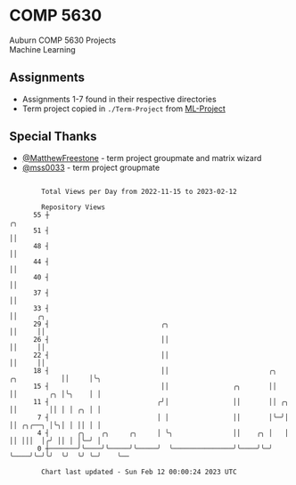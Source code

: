 # COMP 5630
Auburn COMP 5630 Projects  
Machine Learning

## Assignments
- Assignments 1-7 found in their respective directories
- Term project copied in `./Term-Project` from [ML-Project](https://github.com/wumphlett/ML-Project)

## Special Thanks
- [@MatthewFreestone](https://github.com/MatthewFreestone) - term project groupmate and matrix wizard
- [@mss0033](https://github.com/mss0033) - term project groupmate

```

        Total Views per Day from 2022-11-15 to 2023-02-12

        Repository Views
      55 ┼                                                                             ╭╮
      51 ┤                                                                             ││
      48 ┤                                                                             ││
      44 ┤                                                                             ││
      40 ┤                                                                             ││
      37 ┤                                                                             ││
      33 ┤                                                                             ││     ╭╮
      29 ┤                            ╭╮                                               ││     ││
      26 ┤                            ││                                               ││     ││
      22 ┤                            ││                                               ││     ││
      18 ┤                            ││                         ╭╮       ╭╮           ││     │╰╮
      15 ┤                            ││                ╭╮       ││       ││        ╭╮ │╰╮    │ │
      11 ┤                           ╭╯│                ││       ││ ╭╮    ││        ││ │ │ ╭╮ │ │
       7 ┤                           │ │                ││       │╰─╯│    ││ ╭╮╭──╮ │╰╮│ │ ││ │ │
       4 ┤       ╭╮    ╭╮     ╭╮     │ ╰╮               ││    ╭╮ │   │    ││ │││  │╭╯ ││ │ │╰─╯ │
       0 ┼───────╯╰────╯╰─────╯╰─────╯  ╰───────────────╯╰────╯╰─╯   ╰────╯╰─╯╰╯  ╰╯  ╰╯ ╰─╯    ╰──

        Chart last updated - Sun Feb 12 00:00:24 2023 UTC
        
```
